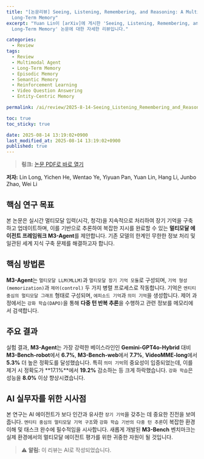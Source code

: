 ```yaml
---
title: "[논문리뷰] Seeing, Listening, Remembering, and Reasoning: A Multimodal Agent with
  Long-Term Memory"
excerpt: "Yuan Lin이 [arXiv]에 게시한 'Seeing, Listening, Remembering, and Reasoning: A Multimodal Agent with
  Long-Term Memory' 논문에 대한 자세한 리뷰입니다."

categories:
  - Review
tags:
  - Review
  - Multimodal Agent
  - Long-Term Memory
  - Episodic Memory
  - Semantic Memory
  - Reinforcement Learning
  - Video Question Answering
  - Entity-Centric Memory

permalink: /ai/review/2025-8-14-Seeing_Listening_Remembering_and_Reasoning_A_Multimodal_Agent_with_Long-Term_Memory/

toc: true
toc_sticky: true

date: 2025-08-14 13:19:02+0900
last_modified_at: 2025-08-14 13:19:02+0900
published: true
---
```

> **링크:** [논문 PDF로 바로 열기](https://arxiv.org/abs/2508.09736)

**저자:** Lin Long, Yichen He, Wentao Ye, Yiyuan Pan, Yuan Lin, Hang Li, Junbo Zhao, Wei Li



## 핵심 연구 목표
본 논문은 실시간 멀티모달 입력(시각, 청각)을 지속적으로 처리하여 장기 기억을 구축하고 업데이트하며, 이를 기반으로 추론하여 복잡한 지시를 완료할 수 있는 **멀티모달 에이전트 프레임워크 M3-Agent**를 제안합니다. 기존 모델의 한계인 무한한 정보 처리 및 일관된 세계 지식 구축 문제를 해결하고자 합니다.

## 핵심 방법론
**M3-Agent**는 `멀티모달 LLM(MLLM)`과 `멀티모달 장기 기억 모듈`로 구성되며, `기억 형성(memorization)`과 `제어(control)` 두 가지 병렬 프로세스로 작동합니다. 기억은 `엔티티 중심의 멀티모달 그래프` 형태로 구성되며, `에피소드 기억`과 `의미 기억`을 생성합니다. 제어 과정에서는 `강화 학습(DAPO)`을 통해 **다중 턴 반복 추론**을 수행하고 관련 정보를 메모리에서 검색합니다.

## 주요 결과
실험 결과, **M3-Agent**는 가장 강력한 베이스라인인 **Gemini-GPT4o-Hybrid** 대비 **M3-Bench-robot**에서 **6.7%**, **M3-Bench-web**에서 **7.7%**, **VideoMME-long**에서 **5.3%** 더 높은 정확도를 달성했습니다. 특히 `의미 기억`의 중요성이 입증되었는데, 이를 제거 시 정확도가 **17.1%**에서 **19.2%** 감소하는 등 크게 하락했습니다. `강화 학습`은 성능을 **8.0%** 이상 향상시켰습니다.

## AI 실무자를 위한 시사점
본 연구는 AI 에이전트가 보다 인간과 유사한 `장기 기억`을 갖추는 데 중요한 진전을 보여줍니다. `엔티티 중심의 멀티모달 기억 구조`와 `강화 학습 기반의 다중 턴 추론`이 복잡한 환경 이해 및 태스크 완수에 필수적임을 시사합니다. 새롭게 개발된 **M3-Bench** 벤치마크는 실제 환경에서의 멀티모달 에이전트 평가를 위한 귀중한 자원이 될 것입니다.

> ⚠️ **알림:** 이 리뷰는 AI로 작성되었습니다.